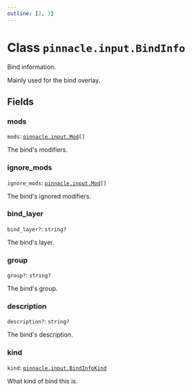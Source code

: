 ```yaml
---
outline: [2, 3]
---
```


# Class `pinnacle.input.BindInfo`


Bind information.

Mainly used for the bind overlay.

## Fields

### mods

`mods`: <code><a href="/lua-reference/enums/pinnacle.input.Mod">pinnacle.input.Mod</a>[]</code>

The bind's modifiers.

### ignore_mods

`ignore_mods`: <code><a href="/lua-reference/enums/pinnacle.input.Mod">pinnacle.input.Mod</a>[]</code>

The bind's ignored modifiers.

### bind_layer <Badge type="danger" text="nullable" />

`bind_layer?`: <code>string?</code>

The bind's layer.

### group <Badge type="danger" text="nullable" />

`group?`: <code>string?</code>

The bind's group.

### description <Badge type="danger" text="nullable" />

`description?`: <code>string?</code>

The bind's description.

### kind

`kind`: <code><a href="/lua-reference/classes/pinnacle.input.BindInfoKind">pinnacle.input.BindInfoKind</a></code>

What kind of bind this is.


